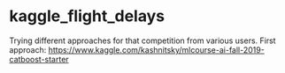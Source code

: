 # kaggle_flight_delays
Trying different approaches for that competition from various users.
First approach:
https://www.kaggle.com/kashnitsky/mlcourse-ai-fall-2019-catboost-starter
